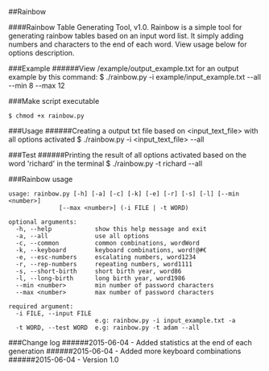 ##Rainbow

####Rainbow Table Generating Tool, v1.0.
Rainbow is a simple tool for generating rainbow tables based on an input word list. It simply adding numbers and characters to the end of each word. View usage below for options description.

###Example
######View /example/output_example.txt for an output example by this command:
    $ ./rainbow.py -i example/input_example.txt --all --min 8 --max 12

###Make script executable

    $ chmod +x rainbow.py

###Usage
######Creating a output txt file based on <input_text_file> with all options activated
    $ ./rainbow.py -i <input_text_file> --all
    
###Test
######Printing the result of all options activated based on the word 'richard' in the terminal
    $ ./rainbow.py -t richard --all
    
###Rainbow usage

    usage: rainbow.py [-h] [-a] [-c] [-k] [-e] [-r] [-s] [-l] [--min <number>]
                  [--max <number>] (-i FILE | -t WORD)

    optional arguments:
      -h, --help            show this help message and exit
      -a, --all             use all options
      -c, --common          common combinations, wordWord
      -k, --keyboard        keyboard combinations, word!@#€
      -e, --esc-numbers     escalating numbers, word1234
      -r, --rep-numbers     repeating numbers, word1111
      -s, --short-birth     short birth year, word86
      -l, --long-birth      long birth year, word1986
      --min <number>        min number of password characters
      --max <number>        max number of password characters

    required argument:
      -i FILE, --input FILE
                            e.g: rainbow.py -i input_example.txt -a
      -t WORD, --test WORD  e.g: rainbow.py -t adam --all


###Change log
######2015-06-04 - Added statistics at the end of each generation
######2015-06-04 - Added more keyboard combinations
######2015-06-04 - Version 1.0
   
